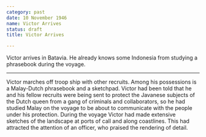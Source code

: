 ```yaml
---
category: past
date: 10 November 1946
name: Victor Arrives
status: draft
title: Victor Arrives

---
```

Victor arrives in Batavia. He already knows some Indonesia from studying a phrasebook during the voyage.

------

Victor marches off troop ship with other recruits.
Among his possessions is a Malay-Dutch phrasebook and a sketchpad.
Victor had been told that he and his fellow recruits were being sent to
protect the Javanese subjects of the Dutch queen from a gang of
criminals and collaborators, so he had studied Malay on the voyage to be
about to communicate with the people under his protection. During the
voyage Victor had made extensive sketches of the landscape at ports of
call and along coastlines. This had attracted the attention of an
officer, who praised the rendering of detail.

